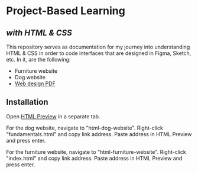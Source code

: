 # Project-Based Learning
## _with HTML & CSS_

This repository serves as documentation for my journey into understanding HTML & CSS in order to code interfaces that are designed in Figma, Sketch, etc. In it, are the following:

- Furniture website
- Dog website
- [Web design PDF](https://github.com/daudi-lazarre/html-cssProjects/blob/main/html-web-design-guidelines.pdf)


## Installation

Open [HTML Preview](http://htmlpreview.github.io) in a separate tab.

For the dog website, navigate to "html-dog-website".
Right-click "fundamentals.html" and copy link address.
Paste address in HTML Preview and press enter.

For the furniture website, navigate to "html-furniture-website".
Right-click "index.html" and copy link address.
Paste address in HTML Preview and press enter.